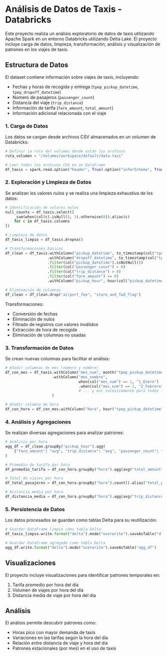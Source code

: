 # Análisis de Datos de Taxis - Databricks

Este proyecto realiza un análisis exploratorio de datos de taxis utilizando Apache Spark en un entorno Databricks utilizando Delta Lake. El proyecto incluye carga de datos, limpieza, transformación, análisis y visualización de patrones en los viajes de taxis.


## Estructura de Datos

El dataset contiene información sobre viajes de taxis, incluyendo:

- Fechas y horas de recogida y entrega (`tpep_pickup_datetime`, `tpep_dropoff_datetime`)
- Número de pasajeros (`passenger_count`)
- Distancia del viaje (`trip_distance`)
- Información de tarifa (`fare_amount`, `total_amount`)
- Información adicional relacionada con el viaje

### 1. Carga de Datos

Los datos se cargan desde archivos CSV almacenados en un volumen de Databricks:

```python
# Definir la ruta del volumen donde están los archivos
ruta_volumen = "/Volumes/workspace/default/data-taxi"

# Leer todos los archivos CSV en un DataFrame
df_taxis = spark.read.option("header", True).option("inferSchema", True).csv(ruta_volumen)
```

### 2. Exploración y Limpieza de Datos

Se analizan los valores nulos y se realiza una limpieza exhaustiva de los datos:

```python
# Identificación de valores nulos
null_counts = df_taxis.select([
    _sum(when(col(c).isNull(), 1).otherwise(0)).alias(c)
    for c in df_taxis.columns
])

# Limpieza de datos
df_taxis_limpio = df_taxis.dropna()

# Transformaciones básicas
df_clean = df_taxis.withColumn("pickup_datetime", to_timestamp(col("tpep_pickup_datetime")))
                   .withColumn("dropoff_datetime", to_timestamp(col("tpep_dropoff_datetime")))
                   .filter(col("pickup_datetime").isNotNull())
                   .filter(col("passenger_count") > 0)
                   .filter(col("trip_distance") > 0)
                   .filter(col("fare_amount") >= 0)
                   .withColumn("pickup_hour", hour(col("pickup_datetime")))

# Eliminación de columnas
df_clean = df_clean.drop("airport_fee", "store_and_fwd_flag")
```
Transformaciones:

- Conversión de fechas
- Eliminación de nulos
- Filtrado de registros con valores inválidos
- Extracción de hora de recogida
- Eliminación de columnas no usadas


### 3. Transformación de Datos

Se crean nuevas columnas para facilitar el análisis:

```python
# Añadir columnas de mes (número y nombre)
df_con_mes = df_taxis.withColumn("mes_num", month("tpep_pickup_datetime"))
                     .withColumn("mes_nombre", 
                                 when(col("mes_num") == 1, "1_Enero")
                                 .when(col("mes_num") == 2, "2_Febrero")
                                 # ... y así sucesivamente para todos los meses
                     )

# Añadir columna de hora
df_con_hora = df_con_mes.withColumn("hora", hour("tpep_pickup_datetime"))
```

### 4. Análisis y Agregaciones

Se realizan diversas agregaciones para analizar patrones:

```python
# Análisis por hora
agg_df = df_clean.groupBy("pickup_hour").agg(
    {"fare_amount": "avg", "trip_distance": "avg", "passenger_count": "sum"}
)

# Promedio de tarifa por hora
df_promedio_tarifa = df_con_hora.groupBy("hora").agg(avg("total_amount").alias("promedio_tarifa"))

# Total de viajes por hora
df_total_pasajeros = df_con_hora.groupBy("hora").count().alias("total_pasajeros")

# Distancia media por hora
df_distancia_media = df_con_hora.groupBy("hora").agg(avg("trip_distance").alias("distancia_media"))
```

### 5. Persistencia de Datos

Los datos procesados se guardan como tablas Delta para su reutilización:

```python
# Guardar DataFrame limpio como tabla Delta
df_taxis_limpio.write.format("delta").mode("overwrite").saveAsTable("df_limpio_delta")

# Guardar DataFrame agregado como tabla Delta
agg_df.write.format("delta").mode("overwrite").saveAsTable("agg_df")
```

## Visualizaciones

El proyecto incluye visualizaciones para identificar patrones temporales en:

1. Tarifa promedio por hora del día
2. Volumen de viajes por hora del día
3. Distancia media de viaje por hora del día

## Análisis

El análisis permite descubrir patrones como:

- Horas pico con mayor demanda de taxis
- Variaciones en las tarifas según la hora del día
- Relación entre distancia de viaje y hora del día
- Patrones estacionales (por mes) en el uso de taxis

